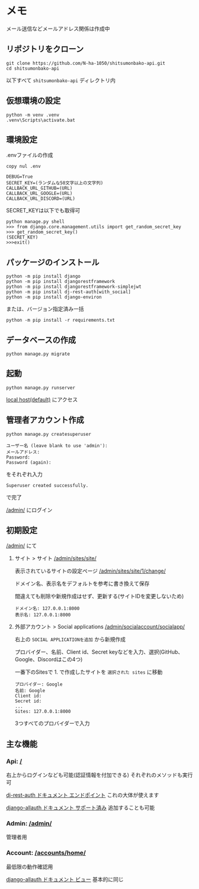 # メモ
メール送信などメールアドレス関係は作成中

## リポジトリをクローン
```
git clone https://github.com/N-ha-1050/shitsumonbako-api.git
cd shitsumonbako-api
```
以下すべて `shitsumonbako-api` ディレクトリ内

## 仮想環境の設定
```
python -m venv .venv
.venv\Scripts\activate.bat
```

## 環境設定
.envファイルの作成
```
copy nul .env
```
```.env
DEBUG=True
SECRET_KEY=(ランダムな50文字以上の文字列)
CALLBACK_URL_GITHUB=(URL)
CALLBACK_URL_GOOGLE=(URL)
CALLBACK_URL_DISCORD=(URL)
```

SECRET_KEYは以下でも取得可
```
python manage.py shell
>>> from django.core.management.utils import get_random_secret_key
>>> get_random_secret_key()
(SECRET_KEY)
>>>exit()
```

## パッケージのインストール
```
python -m pip install django
python -m pip install djangorestframework
python -m pip install djangorestframework-simplejwt
python -m pip install dj-rest-auth[with_social]
python -m pip install django-environ
```

または、バージョン指定済み一括
```
python -m pip install -r requirements.txt
```

## データベースの作成
```
python manage.py migrate
```

## 起動
```
python manage.py runserver
```
[local host(default)](http://127.0.0.1:8000/) にアクセス

## 管理者アカウント作成
```
python manage.py createsuperuser
```
```
ユーザー名 (leave blank to use 'admin'): 
メールアドレス: 
Password:
Password (again):
```
をそれぞれ入力
```
Superuser created successfully.
```
で完了

[/admin/](http://127.0.0.1:8000/admin/) にログイン

## 初期設定
[/admin/](http://127.0.0.1:8000/admin/) にて
1. サイト > サイト [/admin/sites/site/](http://127.0.0.1:8000/admin/sites/site/)

	表示されているサイトの設定ページ [/admin/sites/site/1/change/](http://127.0.0.1:8000/admin/sites/site/1/change/)

	ドメイン名、表示名をデフォルトを参考に書き換えて保存

	間違えても削除や新規作成はせず、更新する(サイトIDを変更しないため)
	```
	ドメイン名: 127.0.0.1:8000
	表示名: 127.0.0.1:8000
	```
2. 外部アカウント > Social applications [/admin/socialaccount/socialapp/](http://127.0.0.1:8000/admin/socialaccount/socialapp/)

	右上の `SOCIAL APPLICATIONを追加` から新規作成

	プロバイダー、名前、Client id、Secret keyなどを入力、選択(GitHub、Google、Discordはこの4つ)

	一番下のSitesで 1. で作成したサイトを `選択された sites` に移動
	```
	プロバイダー: Google
	名前: Google
	Client id: 
	Secret id: 
	...
	Sites: 127.0.0.1:8000
	```
	3つすべてのプロバイダーで入力

## 主な機能
### Api: [/](http://127.0.0.1:8000/)
右上からログインなども可能(認証情報を付加できる)
それぞれのメソッドも実行可

[dj-rest-auth ドキュメント エンドポイント](https://dj-rest-auth.readthedocs.io/en/latest/api_endpoints.html)
これの大体が使えます

[django-allauth ドキュメント サポート済み](https://django-allauth.readthedocs.io/en/latest/overview.html#supported-providers)
追加することも可能

### Admin: [/admin/](http://127.0.0.1:8000/admin/)
管理者用

### Account: [/accounts/home/](http://127.0.0.1:8000/accounts/home/)
最低限の動作確認用

[django-allauth ドキュメント ビュー](https://django-allauth.readthedocs.io/en/latest/views.html)
基本的に同じ
